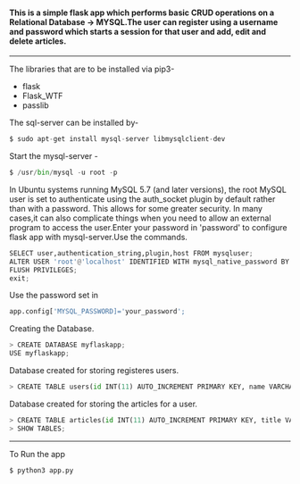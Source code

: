 #### This is a simple flask app which performs basic CRUD operations on a Relational Database -> MYSQL.The user can register using a username and password which starts a session for that user and add, edit and delete articles.
<hr>

The libraries that are to be installed via pip3-
* flask
* Flask_WTF
* passlib

The sql-server can be installed by-
```py
$ sudo apt-get install mysql-server libmysqlclient-dev
```
Start the mysql-server -
```py
$ /usr/bin/mysql -u root -p
```
In Ubuntu systems running MySQL 5.7 (and later versions), the root MySQL user is set to authenticate using the auth_socket plugin by default rather than with a password. This allows for some greater security. In many cases,it can also complicate things when you need to allow an external program to access the user.Enter your password in 'password' to configure flask app with mysql-server.Use the commands.

```py
SELECT user,authentication_string,plugin,host FROM mysqluser;
ALTER USER 'root'@'localhost' IDENTIFIED WITH mysql_native_password BY 'password';
FLUSH PRIVILEGES;
exit;
```
Use the password set in 
```py
app.config['MYSQL_PASSWORD]='your_password';
```
Creating the Database.
```py
> CREATE DATABASE myflaskapp;
USE myflaskapp;
```
Database created for storing registeres users.
```py
> CREATE TABLE users(id INT(11) AUTO_INCREMENT PRIMARY KEY, name VARCHAR(100),email VARCHAR(100),username VARCHAR(30), password VARCHAR(100), register_date TIMESTAMP DEFAULT CURRENT_TIMESTAMP);
```
Database created for storing the articles for a user.
```py
> CREATE TABLE articles(id INT(11) AUTO_INCREMENT PRIMARY KEY, title VARCHAR(255),author VARCHAR(100),body TEXT, create_date TIMESTAMP DEFAULT CURRENT_TIMESTAMP);
> SHOW TABLES;
```
<hr>

To Run the app 
```py
$ python3 app.py 
```


